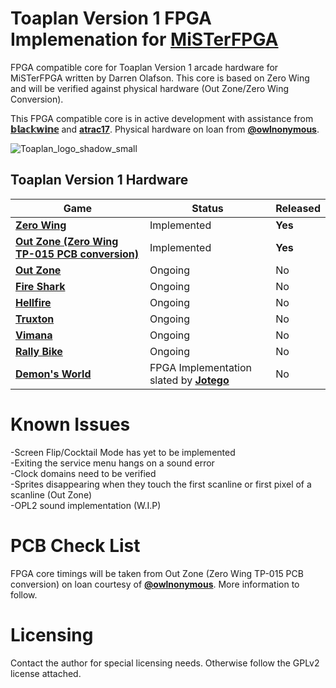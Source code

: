 
# Toaplan Version 1 FPGA Implemenation for [MiSTerFPGA](https://github.com/MiSTer-devel/Main_MiSTer/wiki)

FPGA compatible core for Toaplan Version 1 arcade hardware for MiSTerFPGA written by Darren Olafson. This core is based on Zero Wing and will be verified against physical hardware (Out Zone/Zero Wing Conversion). 

This FPGA compatible core is in active development with assistance from [**𝕓𝕝𝕒𝕔𝕜𝕨𝕚𝕟𝕖**](https://github.com/blackwine) and [**atrac17**](https://github.com/atrac17). Physical hardware on loan from [**@owlnonymous**](https://twitter.com/owlnonymous).

![Toaplan_logo_shadow_small](https://user-images.githubusercontent.com/32810066/151543842-5f7380a4-9b29-472d-bc03-8cc04a579cf2.png)

## Toaplan Version 1 Hardware

Game                |  Status | Released
--------------------|---------|---------
[**Zero Wing**](https://en.wikipedia.org/wiki/Zero_Wing) | Implemented | **Yes**
[**Out Zone (Zero Wing TP-015 PCB conversion)**](https://en.wikipedia.org/wiki/Out_Zone) | Implemented | **Yes**
[**Out Zone**](https://en.wikipedia.org/wiki/Out_Zone) | Ongoing | No
[**Fire Shark**](https://en.wikipedia.org/wiki/Fire_Shark) | Ongoing | No
[**Hellfire**](https://en.wikipedia.org/wiki/Hellfire_%28video_game%29) | Ongoing | No
[**Truxton**](https://en.wikipedia.org/wiki/Truxton_%28video_game%29) | Ongoing | No
[**Vimana**](https://en.wikipedia.org/wiki/Vimana_%28video_game%29) | Ongoing | No
[**Rally Bike**](https://en.wikipedia.org/wiki/Rally_Bike) | Ongoing | No
[**Demon's World**](https://en.wikipedia.org/wiki/Demon%27s_World) | FPGA Implementation slated by [**Jotego**](https://github.com/jotego) | No


# Known Issues

-Screen Flip/Cocktail Mode has yet to be implemented  
-Exiting the service menu hangs on a sound error  
-Clock domains need to be verified  
-Sprites disappearing when they touch the first scanline or first pixel of a scanline (Out Zone)  
-OPL2 sound implementation (W.I.P)  

# PCB Check List

FPGA core timings will be taken from Out Zone (Zero Wing TP-015 PCB conversion) on loan courtesy of [**@owlnonymous**](https://twitter.com/owlnonymous). More information to follow.

# Licensing

Contact the author for special licensing needs. Otherwise follow the GPLv2 license attached.